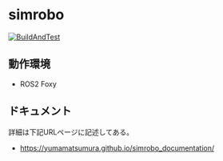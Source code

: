 # simrobo
[![BuildAndTest](https://img.shields.io/github/workflow/status/YumaMatsumura/simrobo/build%20and%20test/master)](https://github.com/YumaMatsumura/simrobo/actions/workflows/build.yml)

## 動作環境
 - ROS2 Foxy
 
## ドキュメント
詳細は下記URLページに記述してある。
* https://yumamatsumura.github.io/simrobo_documentation/

